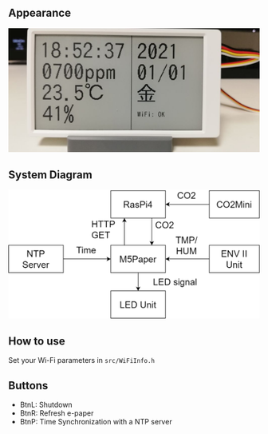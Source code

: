 ## Appearance
![display](https://raw.githubusercontent.com/estshorter/m5paper-dashboard/images/display.jpg)

## System Diagram
![diagram](https://raw.githubusercontent.com/estshorter/m5paper-dashboard/images/diagram.png)

## How to use
Set your Wi-Fi parameters in `src/WiFiInfo.h`

## Buttons
- BtnL: Shutdown
- BtnR: Refresh e-paper
- BtnP: Time Synchronization with a NTP server
